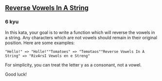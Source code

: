 <h2><a href=https://www.codewars.com/kata/585db3e8eec141ce9a00008f/train/javascript target="_blank">Reverse Vowels In A String</a></h2><h3>6 kyu</h3><p>In this kata, your goal is to write a function which will reverse the vowels in a string. Any characters which are not vowels should remain in their original position. Here are some examples:</p><pre><code>"Hello!" =&gt; "Holle!""Tomatoes" =&gt; "Temotaos""Reverse Vowels In A String" =&gt; "RivArsI Vewols en e Streng"</code></pre><p>For simplicity, you can treat the letter y as a consonant, not a vowel.</p><p>Good luck!</p>